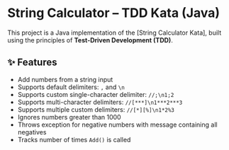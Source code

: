 # String Calculator – TDD Kata (Java)

This project is a Java implementation of the [String Calculator Kata], built using the principles of **Test-Driven Development (TDD)**.

## ✨ Features

- Add numbers from a string input
- Supports default delimiters: `,` and `\n`
- Supports custom single-character delimiter: `//;\n1;2`
- Supports multi-character delimiters: `//[***]\n1***2***3`
- Supports multiple custom delimiters: `//[*][%]\n1*2%3`
- Ignores numbers greater than 1000
- Throws exception for negative numbers with message containing all negatives
- Tracks number of times `Add()` is called



